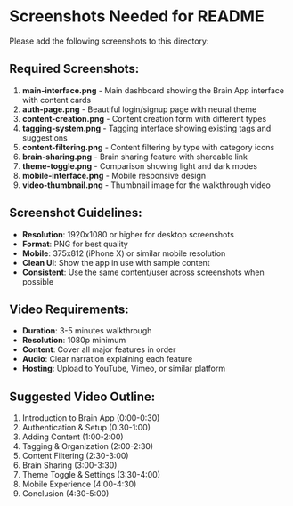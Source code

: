 # Screenshots Needed for README

Please add the following screenshots to this directory:

## Required Screenshots:

1. **main-interface.png** - Main dashboard showing the Brain App interface with content cards
2. **auth-page.png** - Beautiful login/signup page with neural theme
3. **content-creation.png** - Content creation form with different types
4. **tagging-system.png** - Tagging interface showing existing tags and suggestions
5. **content-filtering.png** - Content filtering by type with category icons
6. **brain-sharing.png** - Brain sharing feature with shareable link
7. **theme-toggle.png** - Comparison showing light and dark modes
8. **mobile-interface.png** - Mobile responsive design
9. **video-thumbnail.png** - Thumbnail image for the walkthrough video

## Screenshot Guidelines:

- **Resolution**: 1920x1080 or higher for desktop screenshots
- **Format**: PNG for best quality
- **Mobile**: 375x812 (iPhone X) or similar mobile resolution
- **Clean UI**: Show the app in use with sample content
- **Consistent**: Use the same content/user across screenshots when possible

## Video Requirements:

- **Duration**: 3-5 minutes walkthrough
- **Resolution**: 1080p minimum
- **Content**: Cover all major features in order
- **Audio**: Clear narration explaining each feature
- **Hosting**: Upload to YouTube, Vimeo, or similar platform

## Suggested Video Outline:

1. Introduction to Brain App (0:00-0:30)
2. Authentication & Setup (0:30-1:00)
3. Adding Content (1:00-2:00)
4. Tagging & Organization (2:00-2:30)
5. Content Filtering (2:30-3:00)
6. Brain Sharing (3:00-3:30)
7. Theme Toggle & Settings (3:30-4:00)
8. Mobile Experience (4:00-4:30)
9. Conclusion (4:30-5:00)

